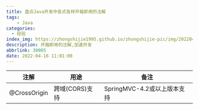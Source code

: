 ```yaml
---
title: 盘点Java开发中各式各样开箱即用的注解
tags:
    - Java
categories:
  - 经验
index_img: https://zhongshijie1995.github.io/zhongshijie-pic/img/20220416112100.png
description: 开箱即用的注解,加速开发
abbrlink: 30005
date: 2022-04-16 11:01:00
---
```


|注解 |用途 |备注 |
|---|---|---|
|@CrossOrigin |跨域(CORS)支持 |SpringMVC-4.2或以上版本支持 |
